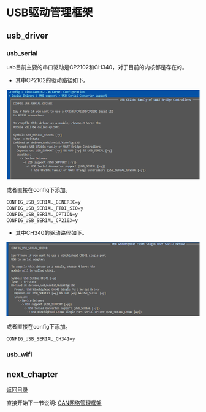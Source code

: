 # USB驱动管理框架

## usb_driver

### usb_serial

usb目前主要的串口驱动是CP2102和CH340，对于目前的内核都是存在的。

- 其中CP2102的驱动路径如下。

![image](./image/ch03-21-01.png)

或者直接在config下添加。

```shell
CONFIG_USB_SERIAL_GENERIC=y
CONFIG_USB_SERIAL_FTDI_SIO=y
CONFIG_USB_SERIAL_OPTION=y
CONFIG_USB_SERIAL_CP210X=y
```

- 其中CH340的驱动路径如下。

![image](./image/ch03-21-02.png)

或者直接在config下添加。

```shell
CONFIG_USB_SERIAL_CH341=y
```

### usb_wifi

## next_chapter

[返回目录](../README.md)

直接开始下一节说明: [CAN网络管理框架](./ch03-22.can_net_device.md)
